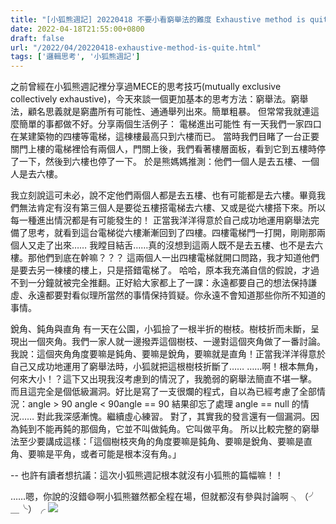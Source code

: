 ```yaml
---
title: "[小狐熊週記] 20220418 不要小看窮舉法的難度 Exhaustive method is quite difficult"
date: 2022-04-18T21:55:00+0800
draft: false
url: "/2022/04/20220418-exhaustive-method-is-quite.html"
tags: ['邏輯思考', '小狐熊週記']
---
```


之前曾經在小狐熊週記裡分享過MECE的思考技巧(mutually exclusive collectively exhaustive)，今天來談一個更加基本的思考方法：窮舉法。窮舉法，顧名思義就是窮盡所有可能性、通通舉列出來。簡單粗暴。
但常常我就連這麼簡單的事都做不好。分享兩個生活例子：
電梯進出可能性
有一天我們一家四口在某建築物的四樓等電梯，這棟樓最高只到六樓而已。
當時我們目睹了一台正要關門上樓的電梯裡恰有兩個人，門關上後，我們看著樓層面板，看到它到五樓時停了一下，然後到六樓也停了一下。
於是熊媽媽推測：他們一個人是去五樓、一個人是去六樓。

我立刻說這可未必，說不定他們兩個人都是去五樓、也有可能都是去六樓。畢竟我們無法肯定有沒有第三個人是要從五樓搭電梯去六樓、又或是從六樓搭下來。所以每一種進出情況都是有可能發生的！
正當我洋洋得意於自己成功地運用窮舉法完備了思考，就看到這台電梯從六樓漸漸回到了四樓。四樓電梯門一打開，剛剛那兩個人又走了出來……
我瞠目結舌……真的沒想到這兩人既不是去五樓、也不是去六樓。那他們到底在幹嘛？？？
這兩個人一出四樓電梯就開口問路，我才知道他們是要去另一棟樓的樓上，只是搭錯電梯了。
哈哈，原本我充滿自信的假說，才過不到一分鐘就被完全推翻。正好給大家都上了一課：永遠都要自己的想法保持謙虛、永遠都要對看似理所當然的事情保持質疑。你永遠不會知道那些你所不知道的事情。

銳角、鈍角與直角
有一天在公園，小狐撿了一根半折的樹枝。樹枝折而未斷，呈現出一個夾角。我們一家人就一邊撥弄這個樹枝、一邊對這個夾角做了一番討論。我說：這個夾角角度要嘛是鈍角、要嘛是銳角，要嘛就是直角！正當我洋洋得意於自己又成功地運用了窮舉法時，小狐就把這根樹枝折斷了……
……啊！根本無角，何來大小！？這下又出現我沒考慮到的情況了，我脆弱的窮舉法簡直不堪一擊。
而且這完全是個低級漏洞。好比是寫了一支很爛的程式，自以為已經考慮了全部情況：angle > 90 angle < 90angle == 90
結果卻忘了處理 angle == null 的情況……
對此我深感漸愧。繼續虛心練習。
對了，其實我的發言還有一個漏洞。因為鈍到不能再鈍的那個角，它並不叫做鈍角。它叫做平角。
所以比較完整的窮舉法至少要講成這樣：「這個樹枝夾角的角度要嘛是鈍角、要嘛是銳角、要嘛是直角、要嘛是平角，或者可能是根本沒有角。」

--
也許有讀者想抗議：這次小狐熊週記根本就沒有小狐熊的篇幅嘛！！

……嗯，你說的沒錯😄啊小狐熊雖然都全程在場，但就都沒有參與討論啊 ╮（╯＿╰）╭
![](https://blogger.googleusercontent.com/img/a/AVvXsEi4uLz5VaYMax63wVYgglMhC5X1cGm3moaNATfeZo9C-TGHyDkijhCuI0N6iyApfQ1DIvYsGDU82y9DkDyC9BeaRrgHXsOFLZjSJ7c2vbHaXBQbhaqDyKC9KpEknOUYv_yAJN1gp2wS78C6xK8pzXn-Afgbr78nExPtJNIr1HdKeDXR7_pl3VP8z655=w400-h300)


